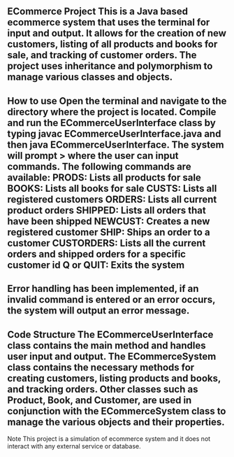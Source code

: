 ECommerce Project
This is a Java based ecommerce system that uses the terminal for input and output. It allows for the creation of new customers, listing of all products and books for sale, and tracking of customer orders. The project uses inheritance and polymorphism to manage various classes and objects.
----------------------------------------------------------------------------
How to use
Open the terminal and navigate to the directory where the project is located.
Compile and run the ECommerceUserInterface class by typing javac ECommerceUserInterface.java and then java ECommerceUserInterface.
The system will prompt > where the user can input commands.
The following commands are available:
PRODS: Lists all products for sale
BOOKS: Lists all books for sale
CUSTS: Lists all registered customers
ORDERS: Lists all current product orders
SHIPPED: Lists all orders that have been shipped
NEWCUST: Creates a new registered customer
SHIP: Ships an order to a customer
CUSTORDERS: Lists all the current orders and shipped orders for a specific customer id
Q or QUIT: Exits the system
----------------------------------------------------------------------------
Error handling has been implemented, if an invalid command is entered or an error occurs, the system will output an error message.
----------------------------------------------------------------------------
Code Structure
The ECommerceUserInterface class contains the main method and handles user input and output. The ECommerceSystem class contains the necessary methods for creating customers, listing products and books, and tracking orders. Other classes such as Product, Book, and Customer, are used in conjunction with the ECommerceSystem class to manage the various objects and their properties.
----------------------------------------------------------------------------
Note
This project is a simulation of ecommerce system and it does not interact with any external service or database.
